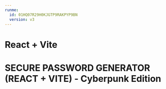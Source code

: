 ```yaml
---
runme:
  id: 01HQ07R29H0KJGTP9RAKPYP9BN
  version: v3
---
```


# React + Vite

# SECURE PASSWORD GENERATOR (REACT + VITE) - Cyberpunk Edition
